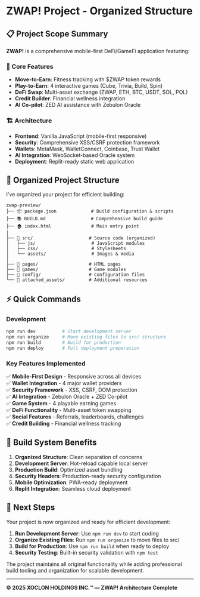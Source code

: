 # ZWAP! Project - Organized Structure

## 📋 Project Scope Summary

**ZWAP!** is a comprehensive mobile-first DeFi/GameFi application featuring:

### 🎯 Core Features
- **Move-to-Earn**: Fitness tracking with $ZWAP token rewards
- **Play-to-Earn**: 4 interactive games (Cube, Trivia, Build, Spin)
- **DeFi Swap**: Multi-asset exchange (ZWAP, ETH, BTC, USDT, SOL, POL)
- **Credit Builder**: Financial wellness integration
- **AI Co-pilot**: ZED AI assistance with Zebulon Oracle

### 🏗️ Architecture
- **Frontend**: Vanilla JavaScript (mobile-first responsive)
- **Security**: Comprehensive XSS/CSRF protection framework
- **Wallets**: MetaMask, WalletConnect, Coinbase, Trust Wallet
- **AI Integration**: WebSocket-based Oracle system
- **Deployment**: Replit-ready static web application

## 🚀 Organized Project Structure

I've organized your project for efficient building:

```
zwap-preview/
├── 📦 package.json             # Build configuration & scripts
├── 📚 BUILD.md                 # Comprehensive build guide
├── 🏠 index.html               # Main entry point
│
├── 📁 src/                     # Source code (organized)
│   ├── js/                     # JavaScript modules
│   ├── css/                    # Stylesheets  
│   └── assets/                 # Images & media
│
├── 📁 pages/                   # HTML pages
├── 📁 games/                   # Game modules
├── 📁 config/                  # Configuration files
└── 📁 attached_assets/         # Additional resources
```

## ⚡ Quick Commands

### Development
```bash
npm run dev          # Start development server
npm run organize     # Move existing files to src/ structure
npm run build        # Build for production
npm run deploy       # Full deployment preparation
```

### Key Features Implemented
✅ **Mobile-First Design** - Responsive across all devices  
✅ **Wallet Integration** - 4 major wallet providers  
✅ **Security Framework** - XSS, CSRF, DOM protection  
✅ **AI Integration** - Zebulon Oracle + ZED Co-pilot  
✅ **Game System** - 4 playable earning games  
✅ **DeFi Functionality** - Multi-asset token swapping  
✅ **Social Features** - Referrals, leaderboards, challenges  
✅ **Credit Building** - Financial wellness tracking  

## 🔧 Build System Benefits

1. **Organized Structure**: Clean separation of concerns
2. **Development Server**: Hot-reload capable local server
3. **Production Build**: Optimized asset bundling
4. **Security Headers**: Production-ready security configuration
5. **Mobile Optimization**: PWA-ready deployment
6. **Replit Integration**: Seamless cloud deployment

## 🎯 Next Steps

Your project is now organized and ready for efficient development:

1. **Run Development Server**: Use `npm run dev` to start coding
2. **Organize Existing Files**: Run `npm run organize` to move files to src/
3. **Build for Production**: Use `npm run build` when ready to deploy
4. **Security Testing**: Built-in security validation with `npm test`

The project maintains all original functionality while adding professional build tooling and organization for scalable development.

---

**©️ 2025 XOCLON HOLDINGS INC.™ — ZWAP! Architecture Complete**
